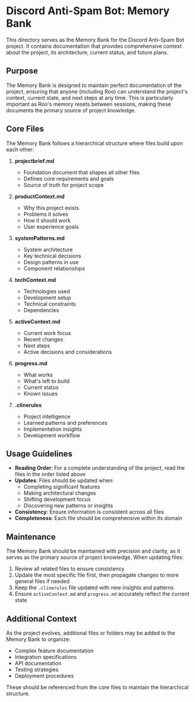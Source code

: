 # Discord Anti-Spam Bot: Memory Bank

This directory serves as the Memory Bank for the Discord Anti-Spam Bot project. It contains documentation that provides comprehensive context about the project, its architecture, current status, and future plans.

## Purpose

The Memory Bank is designed to maintain perfect documentation of the project, ensuring that anyone (including Roo) can understand the project's context, current state, and next steps at any time. This is particularly important as Roo's memory resets between sessions, making these documents the primary source of project knowledge.

## Core Files

The Memory Bank follows a hierarchical structure where files build upon each other:

1. **projectbrief.md**

   - Foundation document that shapes all other files
   - Defines core requirements and goals
   - Source of truth for project scope

2. **productContext.md**

   - Why this project exists
   - Problems it solves
   - How it should work
   - User experience goals

3. **systemPatterns.md**

   - System architecture
   - Key technical decisions
   - Design patterns in use
   - Component relationships

4. **techContext.md**

   - Technologies used
   - Development setup
   - Technical constraints
   - Dependencies

5. **activeContext.md**

   - Current work focus
   - Recent changes
   - Next steps
   - Active decisions and considerations

6. **progress.md**

   - What works
   - What's left to build
   - Current status
   - Known issues

7. **.clinerules**
   - Project intelligence
   - Learned patterns and preferences
   - Implementation insights
   - Development workflow

## Usage Guidelines

- **Reading Order**: For a complete understanding of the project, read the files in the order listed above
- **Updates**: Files should be updated when:
  - Completing significant features
  - Making architectural changes
  - Shifting development focus
  - Discovering new patterns or insights
- **Consistency**: Ensure information is consistent across all files
- **Completeness**: Each file should be comprehensive within its domain

## Maintenance

The Memory Bank should be maintained with precision and clarity, as it serves as the primary source of project knowledge. When updating files:

1. Review all related files to ensure consistency
2. Update the most specific file first, then propagate changes to more general files if needed
3. Keep the `.clinerules` file updated with new insights and patterns
4. Ensure `activeContext.md` and `progress.md` accurately reflect the current state

## Additional Context

As the project evolves, additional files or folders may be added to the Memory Bank to organize:

- Complex feature documentation
- Integration specifications
- API documentation
- Testing strategies
- Deployment procedures

These should be referenced from the core files to maintain the hierarchical structure.
